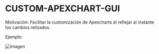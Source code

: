 # CUSTOM-APEXCHART-GUI

Motivación: Facilitar la customización de Apexcharts al reflejar al instante los cambios relizados.

Ejemplo:


![imagen](https://github.com/csgutierm/CUSTOM-APEXCHART-GUI/assets/90303345/286b19e5-d28a-4df9-8ad0-4dc782e054f4)
